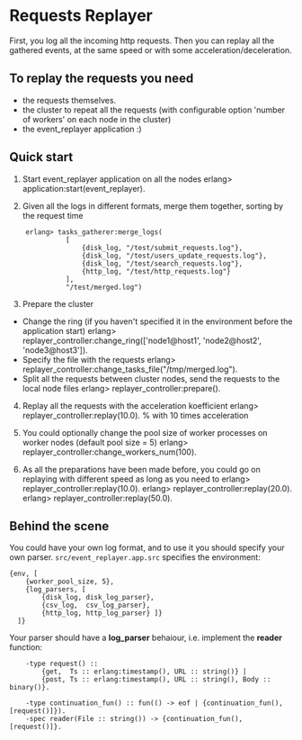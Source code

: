 Requests Replayer
=================

First, you log all the incoming http requests.
Then you can replay all the gathered events, at the same speed or with some acceleration/deceleration.

To replay the requests you need
-------------------------------
* the requests themselves.
* the cluster to repeat all the requests (with configurable option 'number of workers' on each node in the cluster)
* the event_replayer application :)


Quick start
-----------

1. Start event_replayer application on all the nodes 
    erlang> application:start(event_replayer).

2. Given all the logs in different formats, merge them together, sorting by the request time
```
    erlang> tasks_gatherer:merge_logs(
              [
                  {disk_log, "/test/submit_requests.log"},
                  {disk_log, "/test/users_update_requests.log"},
                  {disk_log, "/test/search_requests.log"},
                  {http_log, "/test/http_requests.log"}
              ],
              "/test/merged.log")
```

3. Prepare the cluster
 * Change the ring (if you haven't specified it in the environment before the application start)
    erlang> replayer_controller:change_ring(['node1@host1', 'node2@host2', 'node3@host3']).
 * Specify the file with the requests
    erlang> replayer_controller:change_tasks_file("/tmp/merged.log").
 * Split all the requests between cluster nodes, send the requests to the local node files
    erlang> replayer_controller:prepare().

4. Replay all the requests with the acceleration koefficient
    erlang> replayer_controller:replay(10.0). % with 10 times acceleration

5. You could optionally change the pool size of worker processes on worker nodes (default pool size = 5)
    erlang> replayer_controller:change_workers_num(100).

6. As all the preparations have been made before, you could go on replaying with different speed as long as you need to
    erlang> replayer_controller:replay(10.0).
    erlang> replayer_controller:replay(20.0).
    erlang> replayer_controller:replay(50.0).


Behind the scene
----------------

You could have your own log format, and to use it you should specify your own parser.
`src/event_replayer.app.src` specifies the environment:
```
{env, [
    {worker_pool_size, 5},
    {log_parsers, [
        {disk_log, disk_log_parser},
        {csv_log,  csv_log_parser},
        {http_log, http_log_parser} ]}
  ]}
```


Your parser should have a **log_parser** behaiour, i.e. implement the **reader** function:
```
    -type request() ::
        {get,  Ts :: erlang:timestamp(), URL :: string()} |
        {post, Ts :: erlang:timestamp(), URL :: string(), Body :: binary()}.

    -type continuation_fun() :: fun(() -> eof | {continuation_fun(), [request()]}).
    -spec reader(File :: string()) -> {continuation_fun(), [request()]}.
```
